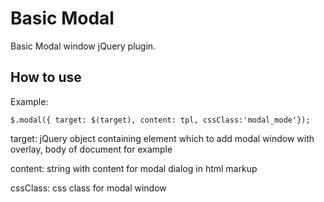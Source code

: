 Basic Modal
==========

Basic Modal window jQuery plugin. 

How to use
----------

Example:
 
```
$.modal({ target: $(target), content: tpl, cssClass:'modal_mode'});
```

target: jQuery object containing element which to add modal window with overlay, 
body of document for example

content: string with content for modal dialog in html markup

cssClass: css class for modal window
